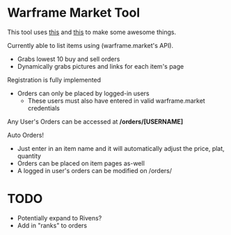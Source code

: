 # Warframe Market Tool

This tool uses [this](http://warframe.market) and [this](http://warframe.wikia.com) to make some awesome things.

Currently able to list items using (warframe.market's API).
  * Grabs lowest 10 buy and sell orders
  * Dynamically grabs pictures and links for each item's page

Registration is fully implemented
  * Orders can only be placed by logged-in users
    * These users must also have entered in valid warframe.market credentials

Any User's Orders can be accessed at **/orders/[USERNAME]**

Auto Orders!
  * Just enter in an item name and it will automatically adjust the price, plat, quantity
  * Orders can be placed on item pages as-well
  * A logged in user's orders can be modified on /orders/

# TODO
 * Potentially expand to Rivens?
 * Add in "ranks" to orders
